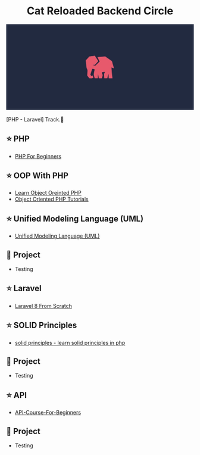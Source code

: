 <h1 align="center">Cat Reloaded Backend Circle</h1>

![web roadmap](https://github.com/SandyEwais/CAT-Backend-Laravel-Roadmap/blob/master/images/elephant.png)

[PHP - Laravel] Track.🐘

## ⭐ PHP 

- [PHP For Beginners ](https://laracasts.com/series/php-for-beginners-2023-edition)

## ⭐ OOP With PHP 

- [Learn Object Oreinted PHP ](https://www.youtube.com/playlist?list=PLDoPjvoNmBAxXTPncg0W4lhVS32LO_xtQ)
- [Object Oriented PHP Tutorials ](https://www.youtube.com/playlist?list=PL0eyrZgxdwhypQiZnYXM7z7-OTkcMgGPh)

## ⭐ Unified Modeling Language (UML)

- [Unified Modeling Language (UML) ](https://www.youtube.com/playlist?list=PLEFCLObymo052KL2YXBH5MZpusVWWv9WL)

## 🔭 Project

- Testing

## ⭐ Laravel

- [Laravel 8 From Scratch ](https://laracasts.com/series/laravel-8-from-scratch)

## ⭐ SOLID Principles

- [solid principles - learn solid principles in php  ](https://www.youtube.com/watch?v=PDAlpiqISuI&list=PLe_UJpVeP8qBrVwOLpOb9N8T9KvUo3AE6&index=3&t=20s&ab_channel=EraaSoft)

## 🔭 Project

- Testing

## ⭐ API

- [API-Course-For-Beginners ](https://youtube.com/playlist?list=PLftLUHfDSiZ6MfN8UhhcXDhh64eejvIKK)

## 🔭 Project

- Testing
